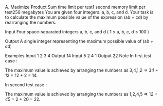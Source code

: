 A. Maximize Product Sum
time limit per test1 second
memory limit per test256 megabytes
You are given four integers: a, b, c, and d. Your task is to calculate the maximum possible value of the expression (ab + cd) by rearranging the numbers.

Input
Four space-separated integers a, b, c, and d ( 1 ≤ a, b, c, d ≤ 100 )

Output
A single integer representing the maximum possible value of (a*b + c*d)

Examples
Input
1 2 3 4
Output
14
Input
5 2 4 1
Output
22
Note
In first test case :

The maximum value is achieved by arranging the numbers as 3,4,1,2 => 3*4 + 1*2 = 12 + 2 = 14.

In second test case :

The maximum value is achieved by arranging the numbers as 1,2,4,5 => 1*2 + 4*5 = 2 + 20 = 22.


